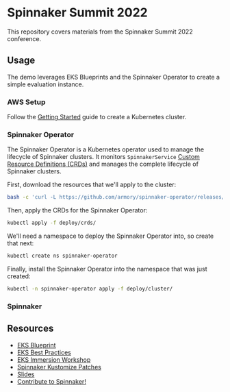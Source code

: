 # Spinnaker Summit 2022

This repository covers materials from the Spinnaker Summit 2022 conference.

## Usage

The demo leverages EKS Blueprints and the Spinnaker Operator to create a simple
evaluation instance.

### AWS Setup

Follow the [Getting Started][eks-getting-started] guide to create a Kubernetes
cluster.

### Spinnaker Operator

The Spinnaker Operator is a Kubernetes operator used to manage the lifecycle of
Spinnaker clusters. It monitors `SpinnakerService` [Custom Resource Definitions
(CRDs)][crds] and manages the complete lifecycle of Spinnaker clusters.

First, download the resources that we'll apply to the cluster:

```bash
bash -c 'curl -L https://github.com/armory/spinnaker-operator/releases/latest/download/manifests.tgz | tar -xz'
```

Then, apply the CRDs for the Spinnaker Operator:

```bash
kubectl apply -f deploy/crds/
```

We'll need a namespace to deploy the Spinnaker Operator into, so create that
next:

```bash
kubectl create ns spinnaker-operator
```

Finally, install the Spinnaker Operator into the namespace that was just
created:

```bash
kubectl -n spinnaker-operator apply -f deploy/cluster/
```

### Spinnaker

## Resources

- [EKS Blueprint](https://aws-ia.github.io/terraform-aws-eks-blueprints/v4.1.0/)
- [EKS Best Practices](https://aws.github.io/aws-eks-best-practices/)
- [EKS Immersion Workshop](https://catalog.workshops.aws/eks-immersionday/en-US)
- [Spinnaker Kustomize Patches](https://github.com/armory/spinnaker-kustomize-patches)
- [Slides](https://docs.google.com/presentation/d/1PLlVvCKW3iVNigIYvEkMJ0vWn1SLYo-n5gYYbfjr4xA/edit?usp=sharing)
- [Contribute to Spinnaker!](https://spinnaker.io/docs/community/)

[eks-getting-started]: https://aws-ia.github.io/terraform-aws-eks-blueprints/v4.1.0/getting-started/
[crds]: https://kubernetes.io/docs/concepts/extend-kubernetes/api-extension/custom-resources/
